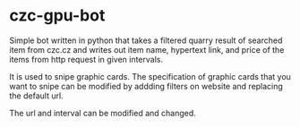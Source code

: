 # czc-gpu-bot
Simple bot written in python that takes a filtered quarry result of searched item from czc.cz and writes out item name, hypertext link, and price of the items from http request in given intervals.

It is used to snipe graphic cards. The specification of graphic cards that you want to snipe can be modified by addding filters on website and replacing the default url. 

The url and interval can be modified and changed. 



